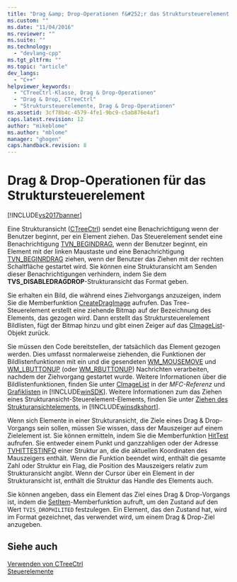 ```yaml
---
title: "Drag &amp; Drop-Operationen f&#252;r das Struktursteuerelement | Microsoft Docs"
ms.custom: ""
ms.date: "11/04/2016"
ms.reviewer: ""
ms.suite: ""
ms.technology: 
  - "devlang-cpp"
ms.tgt_pltfrm: ""
ms.topic: "article"
dev_langs: 
  - "C++"
helpviewer_keywords: 
  - "CTreeCtrl-Klasse, Drag & Drop-Operationen"
  - "Drag & Drop, CTreeCtrl"
  - "Struktursteuerelemente, Drag & Drop-Operationen"
ms.assetid: 3cf78b4c-4579-4fe1-9bc9-c5ab876e4af1
caps.latest.revision: 12
author: "mikeblome"
ms.author: "mblome"
manager: "ghogen"
caps.handback.revision: 8
---
```

# Drag &amp; Drop-Operationen f&#252;r das Struktursteuerelement
[!INCLUDE[vs2017banner](../assembler/inline/includes/vs2017banner.md)]

Eine Strukturansicht \([CTreeCtrl](../mfc/reference/ctreectrl-class.md)\) sendet eine Benachrichtigung wenn der Benutzer beginnt, per ein Element ziehen.  Das Steuerelement sendet eine Benachrichtigung [TVN\_BEGINDRAG](http://msdn.microsoft.com/library/windows/desktop/bb773504), wenn der Benutzer beginnt, ein Element mit der linken Maustaste und eine Benachrichtigung [TVN\_BEGINRDRAG](http://msdn.microsoft.com/library/windows/desktop/bb773509) ziehen, wenn der Benutzer das Ziehen mit der rechten Schaltfläche gestartet wird.  Sie können eine Strukturansicht am Senden dieser Benachrichtigungen verhindern, indem Sie dem **TVS\_DISABLEDRAGDROP**\-Strukturansicht das Format geben.  
  
 Sie erhalten ein Bild, die während eines Ziehvorgangs anzuzeigen, indem Sie die Memberfunktion [CreateDragImage](../Topic/CTreeCtrl::CreateDragImage.md) aufrufen.  Das Tree\-Steuerelement erstellt eine ziehende Bitmap auf der Bezeichnung des Elements, das gezogen wird.  Dann erstellt das Struktursteuerelement Bildlisten, fügt der Bitmap hinzu und gibt einen Zeiger auf das [CImageList](../mfc/reference/cimagelist-class.md)\-Objekt zurück.  
  
 Sie müssen den Code bereitstellen, der tatsächlich das Element gezogen werden.  Dies umfasst normalerweise ziehenden, die Funktionen der Bildlistenfunktionen mit ein und die gesendeten [WM\_MOUSEMOVE](http://msdn.microsoft.com/library/windows/desktop/ms645616) und [WM\_LBUTTONUP](http://msdn.microsoft.com/library/windows/desktop/ms645608) \(oder [WM\_RBUTTONUP](http://msdn.microsoft.com/library/windows/desktop/ms646243)\) Nachrichten verarbeiten, nachdem der Ziehvorgang gestartet wurde.  Weitere Informationen über die Bildlistenfunktionen, finden Sie unter [CImageList](../mfc/reference/cimagelist-class.md) in der *MFC\-Referenz* und [Grafiklisten](http://msdn.microsoft.com/library/windows/desktop/bb761389) in [!INCLUDE[winSDK](../atl/includes/winsdk_md.md)].  Weitere Informationen zum das Ziehen eines Strukturansicht\-Steuerelement\-Elements, finden Sie unter [Ziehen des Strukturansichtelements](http://msdn.microsoft.com/library/windows/desktop/bb760017), in [!INCLUDE[winsdkshort](../atl/reference/includes/winsdkshort_md.md)].  
  
 Wenn sich Elemente in einer Strukturansicht, die Ziele eines Drag & Drop\-Vorgangs sein sollen, müssen Sie wissen, dass der Mauszeiger auf einem Zielelement ist.  Sie können ermitteln, indem Sie die Memberfunktion [HitTest](../Topic/CTreeCtrl::HitTest.md) aufrufen.  Sie entweder einem Punkt und ganzzahligen oder der Adresse [TVHITTESTINFO](http://msdn.microsoft.com/library/windows/desktop/bb773448) einer Struktur an, die die aktuellen Koordinaten des Mauszeigers enthält.  Wenn die Funktion beendet wird, enthält die gesamte Zahl oder Struktur ein Flag, die Position des Mauszeigers relativ zum Strukturansicht angibt.  Wenn der Cursor über ein Element in der Strukturansicht ist, enthält die Struktur das Handle des Elements auch.  
  
 Sie können angeben, dass ein Element das Ziel eines Drag & Drop\-Vorgangs ist, indem die [SetItem](../Topic/CTreeCtrl::SetItem.md)\-Memberfunktion aufruft, um den Zustand auf den Wert `TVIS_DROPHILITED` festzulegen.  Ein Element, das den Zustand hat, wird im Format gezeichnet, das verwendet wird, um einem Drag & Drop\-Ziel anzugeben.  
  
## Siehe auch  
 [Verwenden von CTreeCtrl](../mfc/using-ctreectrl.md)   
 [Steuerelemente](../mfc/controls-mfc.md)